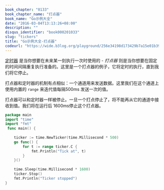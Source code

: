 ```yaml
---
book_chapter: "0133"
book_chapter_name: "打点器"
book_name: "Go示例大全"
date: "2016-03-04T13:13:26+08:00"
description: ""
disqus_identifier: "book000201033"
slug: "tickers"
title: "Go示例大全-打点器"
codeurl: "https://wide.b3log.org/playground/256e34198d173429b7a15e01b396ebf8.go"
---
```

 
[定时器](../timers/) 是当你想要在未来某一刻执行一次时使用的 - _打点器_ 则是当你想要在固定的时间间隔重复执行准备的。这里是一个打点器的例子，它将定时的执行，直到我们将它停止。







打点器和定时器的机制有点相似：一个通道用来发送数据。这里我们在这个通道上使用内置的 `range` 来迭代值每隔500ms 发送一次的值。

打点器可以和定时器一样被停止。一旦一个打点停止了，将不能再从它的通道中接收到值。我们将在运行后 1600ms停止这个打点器。
 

```go
package main  
import "time"
import "fmt"  
 func main() {  
 
    ticker := time.NewTicker(time.Millisecond * 500)
    go func() {
        for t := range ticker.C {
            fmt.Println("Tick at", t)
        }
    }()  
 
    time.Sleep(time.Millisecond * 1600)
    ticker.Stop()
    fmt.Println("Ticker stopped")
}  
```
